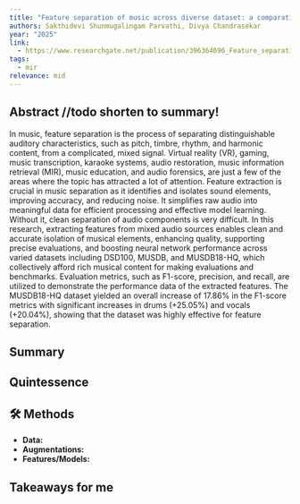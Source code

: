 ```yaml
---
title: "Feature separation of music across diverse dataset: a comparative perspective"
authors: Sakthidevi Shunmugalingam Parvathi, Divya Chandrasekar
year: "2025"
link:
  - https://www.researchgate.net/publication/396364696_Feature_separation_of_music_across_diverse_dataset_a_comparative_perspective
tags:
  - mir
relevance: mid
---
```

## Abstract //todo shorten to summary!
In music, feature separation is the process of separating distinguishable auditory characteristics, such as pitch, timbre, rhythm, and harmonic content, from a complicated, mixed signal. Virtual reality (VR), gaming, music transcription, karaoke systems, audio restoration, music information retrieval (MIR), music education, and audio forensics, are just a few of the areas where the topic has attracted a lot of attention. Feature extraction is crucial in music separation as it identifies and isolates sound elements, improving accuracy, and reducing noise. It simplifies raw audio into meaningful data for efficient processing and effective model learning. Without it, clean separation of audio components is very difficult. In this research, extracting features from mixed audio sources enables clean and accurate isolation of musical elements, enhancing quality, supporting precise evaluations, and boosting neural network performance across varied datasets including DSD100, MUSDB, and MUSDB18-HQ, which collectively afford rich musical content for making evaluations and benchmarks. Evaluation metrics, such as F1-score, precision, and recall, are utilized to demonstrate the performance data of the extracted features. The MUSDB18-HQ dataset yielded an overall increase of 17.86% in the F1-score metrics with significant increases in drums (+25.05%) and vocals (+20.04%), showing that the dataset was highly effective for feature separation.

## Summary


## Quintessence


## 🛠️ Methods
- **Data:**  
- **Augmentations:**  
- **Features/Models:**  


## Takeaways for me

